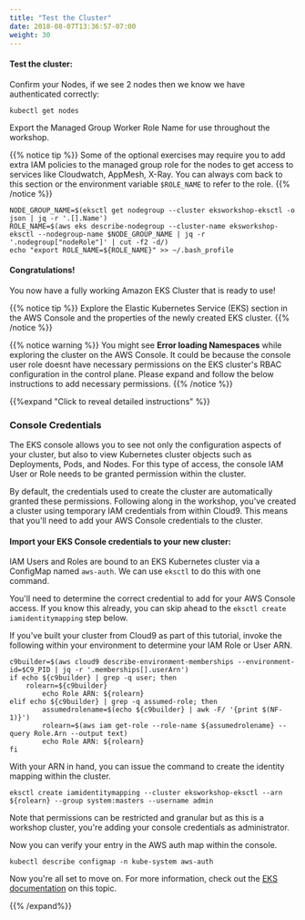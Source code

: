 ```yaml
---
title: "Test the Cluster"
date: 2018-08-07T13:36:57-07:00
weight: 30
---
```

#### Test the cluster:
Confirm your Nodes, if we see 2 nodes then we know we have authenticated correctly:

```
kubectl get nodes 
```

Export the Managed Group Worker Role Name for use throughout the workshop.

{{% notice tip %}}
Some of the optional exercises may require you to add extra IAM policies to the managed group role
for the nodes to get access to services like Cloudwatch, AppMesh, X-Ray. You can always com back to this section or the environment variable `$ROLE_NAME` to refer to the role.
{{% /notice %}}

```
NODE_GROUP_NAME=$(eksctl get nodegroup --cluster eksworkshop-eksctl -o json | jq -r '.[].Name')
ROLE_NAME=$(aws eks describe-nodegroup --cluster-name eksworkshop-eksctl --nodegroup-name $NODE_GROUP_NAME | jq -r '.nodegroup["nodeRole"]' | cut -f2 -d/)
echo "export ROLE_NAME=${ROLE_NAME}" >> ~/.bash_profile
```

#### Congratulations!

You now have a fully working Amazon EKS Cluster that is ready to use!

{{% notice tip %}}
Explore the Elastic Kubernetes Service (EKS) section in the AWS Console and the properties of the newly created EKS cluster.
{{% /notice %}}

{{% notice warning %}}
You might see **Error loading Namespaces** while exploring the cluster on the AWS Console. It could be because the console user role doesnt have necessary permissions on the EKS cluster's RBAC configuration in the control plane. Please expand and follow the below instructions to add necessary permissions. 
{{% /notice %}}

{{%expand "Click to reveal detailed instructions" %}}

### Console Credentials

The EKS console allows you to see not only the configuration aspects of your cluster, but also to view Kubernetes cluster objects such as Deployments, Pods, and Nodes. For this type of access, the console IAM User or Role needs to be granted permission within the cluster.

By default, the credentials used to create the cluster are automatically granted these permissions. Following along in the workshop, you've created a cluster using temporary IAM credentials from within Cloud9. This means that you'll need to add your AWS Console credentials to the cluster.

#### Import your EKS Console credentials to your new cluster:

IAM Users and Roles are bound to an EKS Kubernetes cluster via a ConfigMap named `aws-auth`. We can use `eksctl` to do this with one command.

You'll need to determine the correct credential to add for your AWS Console access. If you know this already, you can skip ahead to the `eksctl create iamidentitymapping` step below.

If you've built your cluster from Cloud9 as part of this tutorial, invoke the following within your environment to determine your IAM Role or User ARN. 

```
c9builder=$(aws cloud9 describe-environment-memberships --environment-id=$C9_PID | jq -r '.memberships[].userArn')
if echo ${c9builder} | grep -q user; then
	rolearn=${c9builder}
        echo Role ARN: ${rolearn}
elif echo ${c9builder} | grep -q assumed-role; then
        assumedrolename=$(echo ${c9builder} | awk -F/ '{print $(NF-1)}')
        rolearn=$(aws iam get-role --role-name ${assumedrolename} --query Role.Arn --output text) 
        echo Role ARN: ${rolearn}
fi
```

With your ARN in hand, you can issue the command to create the identity mapping within the cluster.

```
eksctl create iamidentitymapping --cluster eksworkshop-eksctl --arn ${rolearn} --group system:masters --username admin
```

Note that permissions can be restricted and granular but as this is a workshop cluster, you're adding your console credentials as administrator.

Now you can verify your entry in the AWS auth map within the console.

```
kubectl describe configmap -n kube-system aws-auth
```

Now you're all set to move on. For more information, check out the [EKS documentation](https://docs.aws.amazon.com/eks/latest/userguide/add-user-role.html) on this topic.

{{% /expand%}}
